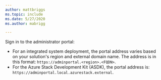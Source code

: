```yaml
---
author: mattbriggs
ms.topic: include
ms.date: 5/27/2020
ms.author: mabrigg

---
```



Sign in to the administrator portal:

* For an integrated system deployment, the portal address varies based on your solution's region and external domain name. The address is in this format: `https://adminportal.<region>.<FQDN>`.
* For the Azure Stack Development Kit (ASDK), the portal address is: `https://adminportal.local.azurestack.external`.
